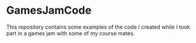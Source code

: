 # GamesJamCode
This repository contains some examples of the code I created while I took part in a games jam with some of my course mates.
